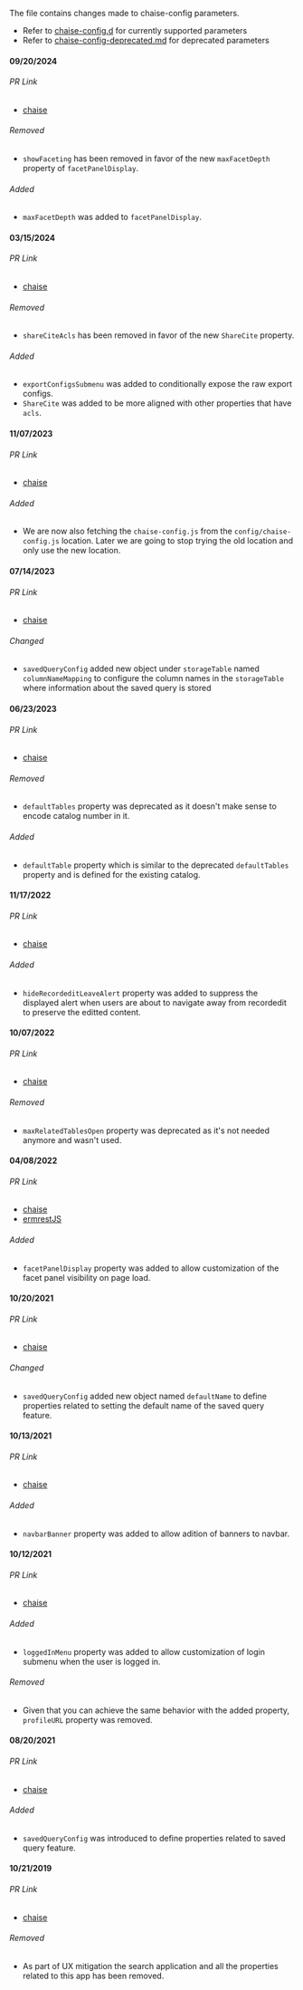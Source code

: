The file contains changes made to chaise-config parameters.
- Refer to [chaise-config.d](chaise-config.md) for currently supported parameters
- Refer to [chaise-config-deprecated.md](chaise-config-deprecated.md) for deprecated parameters

#### 09/20/2024 ####

###### PR Link
  - [chaise](https://github.com/informatics-isi-edu/chaise/pull/2544)

###### Removed
  - `showFaceting` has been removed in favor of the new `maxFacetDepth` property of `facetPanelDisplay`.

###### Added
  - `maxFacetDepth` was added to `facetPanelDisplay`.

#### 03/15/2024 ####

###### PR Link
  - [chaise](https://github.com/informatics-isi-edu/chaise/pull/2413)

###### Removed
  - `shareCiteAcls` has been removed in favor of the new `ShareCite` property.

###### Added
  - `exportConfigsSubmenu` was added to conditionally expose the raw export configs.
  - `ShareCite` was added to be more aligned with other properties that have `acls`.

#### 11/07/2023 ####

###### PR Link
  - [chaise](https://github.com/informatics-isi-edu/chaise/pull/2375)

###### Added
  - We are now also fetching the `chaise-config.js` from the `config/chaise-config.js` location. Later we are going to stop trying the old location and only use the new location.

#### 07/14/2023 ####

###### PR Link
  - [chaise](https://github.com/informatics-isi-edu/chaise/pull/2329)

###### Changed
  - `savedQueryConfig` added new object under `storageTable` named `columnNameMapping` to configure the column names in the `storageTable` where information about the saved query is stored

#### 06/23/2023 ####

###### PR Link
  - [chaise](https://github.com/informatics-isi-edu/chaise/pull/2324)

###### Removed
  - `defaultTables` property was deprecated as it doesn't make sense to encode catalog number in it.

###### Added
  - `defaultTable` property which is similar to the deprecated `defaultTables` property and is defined for the existing catalog.

#### 11/17/2022 ####

###### PR Link
  - [chaise](https://github.com/informatics-isi-edu/chaise/pull/2252)

###### Added
  - `hideRecordeditLeaveAlert` property was added to suppress the displayed alert when users are about to navigate away from recordedit to preserve the editted content.

#### 10/07/2022 ####

###### PR Link
  - [chaise](https://github.com/informatics-isi-edu/chaise/pull/2234)

###### Removed
  - `maxRelatedTablesOpen` property was deprecated as it's not needed anymore and wasn't used.

#### 04/08/2022 ####

###### PR Link
  - [chaise](https://github.com/informatics-isi-edu/chaise/pull/2168)
  - [ermrestJS](https://github.com/informatics-isi-edu/ermrestjs/pull/943)

###### Added
  - `facetPanelDisplay` property was added to allow customization of the facet panel visibility on page load.

#### 10/20/2021 ####

###### PR Link
  - [chaise](https://github.com/informatics-isi-edu/chaise/pull/2134)

###### Changed
  - `savedQueryConfig` added new object named `defaultName` to define properties related to setting the default name of the saved query feature.

#### 10/13/2021 ####

###### PR Link
  - [chaise](https://github.com/informatics-isi-edu/chaise/pull/2130)

###### Added
  - `navbarBanner` property was added to allow adition of banners to navbar.

#### 10/12/2021 ####

###### PR Link
  - [chaise](https://github.com/informatics-isi-edu/chaise/pull/2129)

###### Added
  - `loggedInMenu` property was added to allow customization of login submenu when the user is logged in.

###### Removed
  - Given that you can achieve the same behavior with the added property, `profileURL` property was removed.


#### 08/20/2021 ####

###### PR Link
  - [chaise](https://github.com/informatics-isi-edu/chaise/pull/2114)

###### Added
  - `savedQueryConfig` was introduced to define properties related to saved query feature.

<!--  TODO we might want to add the rest of changes as well -->

#### 10/21/2019 ####

###### PR Link
  - [chaise](https://github.com/informatics-isi-edu/chaise/pull/1847)

###### Removed
  - As part of UX mitigation the search application and all the properties related to this app has been removed.
